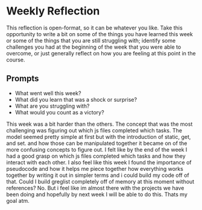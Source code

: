# Weekly Reflection
This reflection is open-format, so it can be whatever you like. Take this opportunity to write a bit on some of the things you have learned this week or some of the things that you are still struggling with; identify some challenges you had at the beginning of the week that you were able to overcome, or just generally reflect on how you are feeling at this point in the course.


## Prompts
- What went well this week?
- What did you learn that was a shock or surprise?
- What are you struggling with?
- What would you count as a victory?


This week was a bit harder than the others. The concept that was the most challenging was figuring out which js files completed which tasks. The model seemed pretty simple at first but with the introduction of static, get, and set. and how those can be manipulated together it became on of the more confusing concepts to figure out. I felt like by the end of the week I had a good grasp on which js files completed which tasks and how they interact with each other. I also feel like this week I found the importance of pseudocode and how it helps me piece together how everything works together by writing it out in simpler terms and i could build my code off of that. Could I build greglist completely off of memory at this moment without references? No. But i feel like im almost there with the projects we have been doing and hopefully by next week I will be able to do this. Thats my goal atm. 